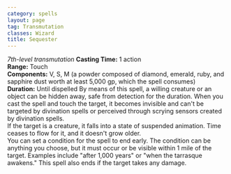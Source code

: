 ```yaml
---
category: spells
layout: page
tag: Transmutation
classes: Wizard
title: Sequester 
---
```

_7th-level transmutation_ 
**Casting Time:** 1 action    
**Range:** Touch    
**Components:** V, S, M (a powder composed of diamond, emerald, ruby, and sapphire dust worth at least 5,000 gp, which the spell consumes)    
**Duration:** Until dispelled 
By means of this spell, a willing creature or an object can be hidden away, safe from detection for the duration. When you cast the spell and touch the target, it becomes invisible and can't be targeted by divination spells or perceived through scrying sensors created by divination spells.    
If the target is a creature, it falls into a state of suspended animation. Time ceases to flow for it, and it doesn't grow older.    
You can set a condition for the spell to end early. The condition can be anything you choose, but it must occur or be visible within 1 mile of the target. Examples include "after 1,000 years" or "when the tarrasque awakens." This spell also ends if the target takes any damage. 
